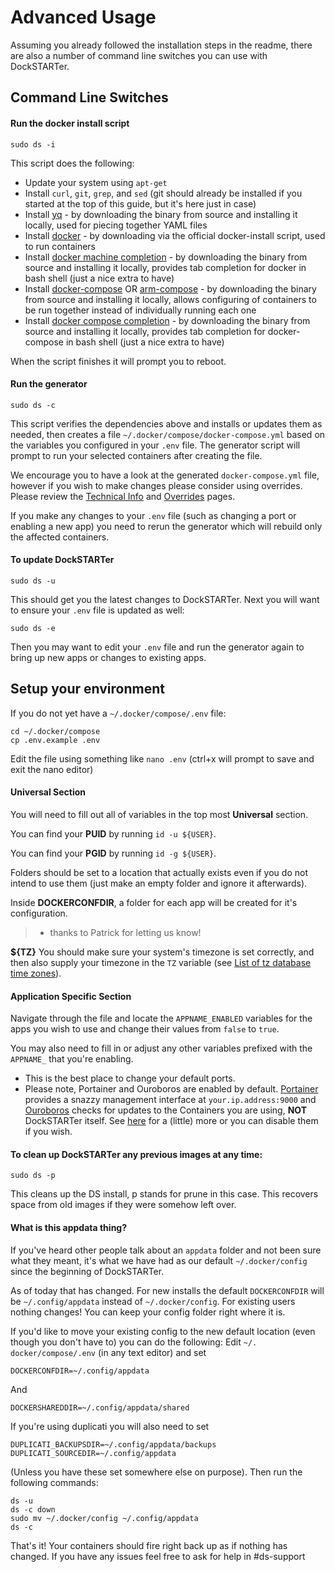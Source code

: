 # Advanced Usage

Assuming you already followed the installation steps in the readme, there are also a number of command line switches you can use with DockSTARTer.

## Command Line Switches

#### Run the docker install script
```
sudo ds -i
```
This script does the following:
- Update your system using `apt-get`
- Install `curl`, `git`, `grep`, and `sed` (git should already be installed if you started at the top of this guide, but it's here just in case)
- Install [yq](https://github.com/mikefarah/yq) - by downloading the binary from source and installing it locally, used for piecing together YAML files
- Install [docker](https://github.com/docker/docker-install) - by downloading via the official docker-install script, used to run containers
- Install [docker machine completion](https://docs.docker.com/machine/completion/) - by downloading the binary from source and installing it locally, provides tab completion for docker in bash shell (just a nice extra to have)
- Install [docker-compose](https://docs.docker.com/compose/install/) OR [arm-compose](https://github.com/javabean/arm-compose) - by downloading the binary from source and installing it locally, allows configuring of containers to be run together instead of individually running each one
- Install [docker compose completion](https://docs.docker.com/compose/completion/) - by downloading the binary from source and installing it locally, provides tab completion for docker-compose in bash shell (just a nice extra to have)

When the script finishes it will prompt you to reboot.

#### Run the generator
```
sudo ds -c
```
This script verifies the dependencies above and installs or updates them as needed, then creates a file `~/.docker/compose/docker-compose.yml` based on the variables you configured in your `.env` file. The generator script will prompt to run your selected containers after creating the file.

We encourage you to have a look at the generated `docker-compose.yml` file, however if you wish to make changes please consider using overrides. Please review the [Technical Info](https://dockstarter.com/technical-info) and [Overrides](https://dockstarter.com/overrides) pages.

If you make any changes to your `.env` file (such as changing a port or enabling a new app) you need to rerun the generator which will rebuild only the affected containers.

#### To update DockSTARTer
```
sudo ds -u
```
This should get you the latest changes to DockSTARTer. Next you will want to ensure your `.env` file is updated as well:
```
sudo ds -e
```
Then you may want to edit your `.env` file and run the generator again to bring up new apps or changes to existing apps.

## Setup your environment
If you do not yet have a `~/.docker/compose/.env` file:
```
cd ~/.docker/compose
cp .env.example .env
```
Edit the file using something like `nano .env` (ctrl+x will prompt to save and exit the nano editor)

#### Universal Section
You will need to fill out all of variables in the top most **Universal** section.

You can find your **PUID** by running `id -u ${USER}`.

You can find your **PGID** by running `id -g ${USER}`.

Folders should be set to a location that actually exists even if you do not intend to use them (just make an empty folder and ignore it afterwards).

Inside **DOCKERCONFDIR**, a folder for each app will be created for it's configuration.

> * thanks to Patrick for letting us know!

**${TZ}** You should make sure your system's timezone is set correctly, and then also supply your timezone in the `TZ` variable (see [List of tz database time zones](https://en.wikipedia.org/wiki/List_of_tz_database_time_zones)).

#### Application Specific Section

Navigate through the file and locate the `APPNAME_ENABLED` variables for the apps you wish to use and change their values from `false` to `true`.

You may also need to fill in or adjust any other variables prefixed with the `APPNAME_` that you're enabling.

* This is the best place to change your default ports.
* Please note, Portainer and Ouroboros are enabled by default. [Portainer](https://hub.docker.com/r/portainer/portainer/) provides a snazzy management interface at `your.ip.address:9000` and [Ouroboros](https://hub.docker.com/r/pyouroboros/uroboros/) checks for updates to the Containers you are using, __NOT__ DockSTARTer itself.
See [here](https://dockstarter.com/faq#ouroboros-and-portainer-i-didnt-select-them-but-they-installed-anyway) for a (little) more or you can disable them if you wish.

#### To clean up DockSTARTer any previous images at any time:
```
sudo ds -p
```
This cleans up the DS install, p stands for prune in this case. This recovers space from old images if they were somehow left over.

#### What is this appdata thing?

If you've heard other people talk about an `appdata` folder and not been sure what they meant, it's what we have had as our default `~/.docker/config` since the beginning of DockSTARTer.

As of today that has changed. For new installs the default `DOCKERCONFDIR` will be `~/.config/appdata` instead of `~/.docker/config`. For existing users nothing changes! You can keep your config folder right where it is.

If you'd like to move your existing config to the new default location (even though you don't have to) you can do the following:
Edit `~/. docker/compose/.env` (in any text editor) and set
```
DOCKERCONFDIR=~/.config/appdata
```
And
```
DOCKERSHAREDDIR=~/.config/appdata/shared
```
If you're using duplicati you will also need to set
```
DUPLICATI_BACKUPSDIR=~/.config/appdata/backups
DUPLICATI_SOURCEDIR=~/.config/appdata
```
(Unless you have these set somewhere else on purpose). Then run the following commands:
```
ds -u
ds -c down
sudo mv ~/.docker/config ~/.config/appdata
ds -c
```
That's it! Your containers should fire right back up as if nothing has changed. If you have any issues feel free to ask for help in #ds-support
